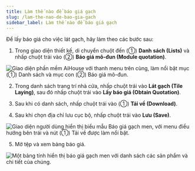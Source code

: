 ```yaml
---
title: Làm thế nào để báo giá gạch
slug: /lam-the-nao-de-bao-gia-gach
sidebar_label: Làm thế nào để báo giá gạch
---
```


Để lấy báo giá cho việc lát gạch, hãy làm theo các bước sau:

1. Trong giao diện thiết kế, di chuyển chuột đến (①) **Danh sách (Lists)** và nhấp chuột trái vào (②) **Báo giá mô-đun (Module quotation)**.

![Giao diện phần mềm AiHouse với thanh menu trên cùng, làm nổi bật mục (①) Danh sách và mục con (②) Báo giá mô-đun.](https://storage.googleapis.com/jegavn_kb/images/17da778e-aad8-4b8d-ae97-fc7f3bc139ef.png)

2. Trong danh sách trang trí nhà cửa, nhấp chuột trái vào **Lát gạch (Tile Laying)**, sau đó nhấp chuột trái vào **Lấy báo giá (Obtain Quotation)**.

3. Sau khi có danh sách, nhấp chuột trái vào (①) **Tải về (Download)**.

4. Sau khi chọn địa chỉ lưu cục bộ, nhấp chuột trái vào **Lưu (Save)**.

![Giao diện người dùng hiển thị biểu mẫu Báo giá gạch men, với menu điều hướng bên trái và nút (①) Tải về được làm nổi bật.](https://storage.googleapis.com/jegavn_kb/images/5a2ead1a-4543-4ec2-b756-d5bdbd6d84ad.png)

5. Mở tệp và xem bảng báo giá.

![Một bảng tính hiển thị báo giá gạch men với danh sách các sản phẩm và chi tiết của chúng.](https://storage.googleapis.com/jegavn_kb/images/9d4c0b21-cd51-4e90-8dc2-c6daeab2ab54.png)